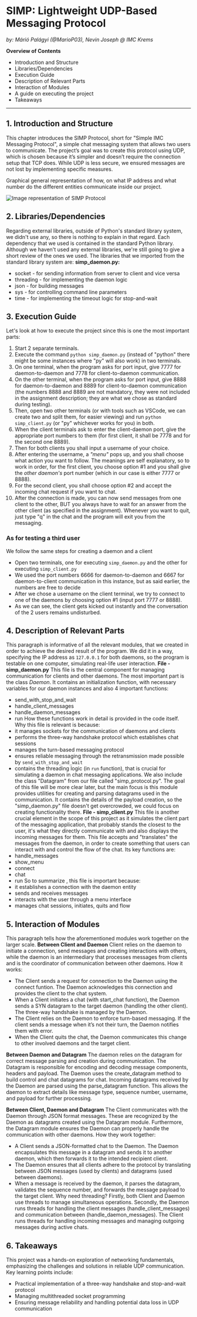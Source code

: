 # SIMP: Lightweight UDP-Based Messaging Protocol
*by: Márió Palágyi (@MarioP03), Nevin Joseph @ IMC Krems*

**Overview of Contents**
- Introduction and Structure
- Libraries/Dependencies
- Execution Guide
- Description of Relevant Parts
- Interaction of Modules
- A guide on executing the project
- Takeaways
---

## 1. Introduction and Structure
This chapter introduces the SIMP Protocol, short for "Simple IMC Messaging Protocol", a simple chat messaging system that allows two users to communicate. The project’s goal was to create this protocol using UDP, which is chosen because it’s simpler and doesn’t require the connection setup that TCP does. While UDP is less secure, we ensured messages are not lost by implementing specific measures.

Graphical general representation of how, on what IP address and what number do the different entities communicate inside our project.

![Image representation of SIMP Protocol](graphical_daemonsocket.jpg)

## 2. Libraries/Dependencies
Regarding external libraries, outside of Python's standard library system, we didn't use any, so there is nothing to explain in that regard. Each dependency that we used is contained in the standard Python library.
Although we haven't used any external libraries, we're still going to give a short review of the ones we used.
The libraries that we imported from the standard library system are:
**simp_daemon.py:**
- socket - for sending information from server to client and vice versa
- threading - for implementing the daemon logic
- json - for building messages
- sys - for controlling command line parameters
- time - for implementing the timeout logic for stop-and-wait


## 3. Execution Guide
Let's look at how to execute the project since this is one the most important parts:
1. Start 2 separate terminals.
2. Execute the command `python simp_daemon.py` (instead of "python" there might be some instances where "py" will also work) in two terminals.
3. On one terminal, when the program asks for port input, give 7777 for daemon-to-daemon and 7778 for client-to-daemon communication.
4. On the other terminal, when the program asks for port input, give 8888 for daemon-to-daemon and 8889 for client-to-daemon communication (the numbers 8888 and 8889 are not mandatory, they were not included in the assignment description; they are what we chose as standard during testing).
5. Then, open two other terminals (or with tools such as VSCode, we can create two and split them, for easier viewing) and run `python simp_client.py` (or "py" whichever works for you) in both.
6. When the client terminals ask to enter the client-daemon port, give the appropriate port numbers to them (for first client, it shall be 7778 and for the second one 8889).
7. Then for both clients you shall input a username of your choice.
8. After entering the username, a *"menu"* pops up, and you shall choose what action you want to follow. The meanings are self explanatory, so to work in order, for the first client, you choose option #1 and you shall give the *other daemon's* port number (which in our case is either 7777 or 8888).
9. For the second client, you shall choose option #2 and accept the incoming chat request if you want to chat.
10. After the connection is made, you can now send messages from one client to the other, BUT you always have to wait for an answer from the other client (as specified in the assignment). Whenever you want to quit, just type "q" in the chat and the program will exit you from the messaging.
### As for testing a third user
We follow the same steps for creating a daemon and a client
- Open two terminals, one for executing `simp_daemon.py` and the other for executing `simp_client.py`
- We used the port numbers 6666 for daemon-to-daemon and 6667 for daemon-to-client communication in this instance, but as said earlier, the numbers are free to decide
- After we chose a username on the client terminal, we try to connect to one of the daemons by choosing option #1 (input port 7777 or 8888).
- As we can see, the client gets kicked out instantly and the conversation of the 2 users remains undisturbed.

## 4. Description of Relevant Parts
This paragraph is informative of all the relevant modules, that we created in order to achieve the desired result of the program.
We did it in a way, specifying the IP address as `127.0.0.1` for both daemons, so the program is testable on one computer, simulating real-life user interaction.
**File - simp_daemon.py**
This file is the central component for managing communication for clients and other daemons. The most important part is the class *Daemon*. It contains an initialization function, with necessary variables for our daemon instances and also 4 important functions: 
- send_with_stop_and_wait
- handle_client_messages
- handle_daemon_messages
- run
How these functions work in detail is provided in the code itself.
Why this file is relevant is because:
- it manages sockets for the communication of daemons and clients
- performs the three-way handshake protocol which establishes chat sessions
- manages the turn-based messaging protocol
- ensures reliable messaging through the retransmission made possible by `send_with_stop_and_wait`
- contains the threading logic (in `run` function), that is crucial for simulating a daemon in chat messaging applications.
We also include the class "Datagram" from our file called "simp_protocol.py". The goal of this file will be more clear later, but the main focus is this module provides utilities for creating and parsing datagrams used in the communication. It contains the details of the payload creation, so the "simp_daemon.py" file doesn't get overcrowded, we could focus on creating functionality there.
**File - simp_client.py**
This file is another crucial element in the scope of this project as it simulates the client part of the messaging application, that probably stands the closest to the user, it's what they directly communicate with and also displays the incoming messages for them. This file accepts and "translates" the messages from the daemon, in order to create something that users can interact with and control the flow of the chat. 
Its key functions are:
- handle_messages
- show_menu
- connect
- chat
- run
So to summarize , this file is important because:
- it establishes a connection with the daemon entity
- sends and receives messages
- interacts with the user through a menu interface
- manages chat sessions, initiates, quits and flow


## 5. Interaction of Modules
This paragraph tells how the aforementioned modules work together on the larger scale.
**Between Client and Daemon**
Client relies on the daemon to initiate a connection, send messages and creating interactions with others, while the daemon is an intermediary that processes messages from clients and is the coordinator of communication between other daemons.
How it works:
- The Client sends a request for connection to the Daemon using the connect funtion. The Daemon acknowledges this connection and provides the client to the chat system.
- When a Client initiates a chat (with start_chat function), the Daemon sends a SYN datagram to the target daemon (handling the other client). The three-way handshake is managed by the Daemon.
- The Client relies on the Daemon to enforce turn-based messaging. If the client sends a message when it’s not their turn, the Daemon notifies them with error.
- When the Client quits the chat, the Daemon communicates this change to other involved daemons and the target client.

**Between Daemon and Datagram**
The daemon relies on the datagram for correct message parsing and creation during communication. The Datagram is responsible for encoding and decoding message components, headers and payload.
The Daemon uses the create_datagram method to build control and chat datagrams for chat.
Incoming datagrams received by the Daemon are parsed using the parse_datagram function. This allows the daemon to extract details like message type, sequence number, username, and payload for further processing.

**Between Client, Daemon and Datagram**
The Client communicates with the Daemon through JSON format messages. These are recognized by the Daemon as datagrams created using the Datagram module. Furthermore, the Datagram module ensures the Daemon can properly handle the communication with other daemons.
How they work together:
- A Client sends a JSON-formatted chat to the Daemon. The Daemon encapsulates this message in a datagram and sends it to another daemon, which then forwards it to the intended recipient client.
- The Daemon ensures that all clients adhere to the protocol by translating between JSON messages (used by clients) and datagrams (used between daemons).
- When a message is received by the daemon, it parses the datagram, validates the sequence number, and forwards the message payload to the target client.
Why need threading?
Firstly, both Client and Daemon use threads to manage simultaneous operations. Secondly, the Daemon runs threads for handling the client messages (handle_client_messages) and communication between (handle_daemon_messages). The Client runs threads for handling incoming messages and managing outgoing messages during active chats.

## 6. Takeaways
This project was a hands-on exploration of networking fundamentals, emphasizing the challenges and solutions in reliable UDP communication. Key learning points include:
- Practical implementation of a three-way handshake and stop-and-wait protocol
- Managing multithreaded socket programming
- Ensuring message reliability and handling potential data loss in UDP communication

